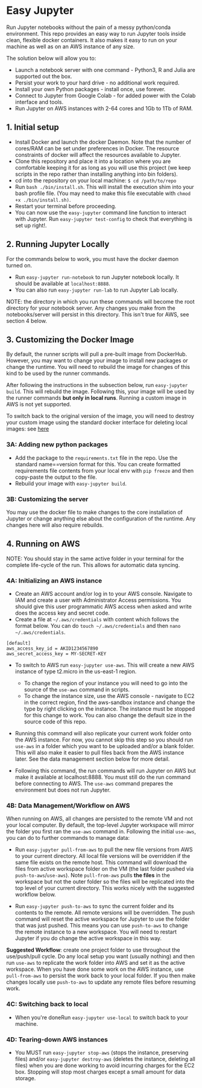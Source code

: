 # Easy Jupyter

Run Jupyter notebooks without the pain of a messy python/conda environment. This repo provides an easy way to run Jupyter tools inside clean, flexible docker containers. It also makes it easy to run on your machine as well as on an AWS instance of any size.

The solution below will allow you to:

 - Launch a notebook server with one command - Python3, R and Julia are supported out the box.
 - Persist your work to your hard drive - no additional work required.
 - Install your own Python packages - install once, use forever.
 - Connect to Jupyter from Google Colab - for added power with the Colab interface and tools.
 - Run Jupyter on AWS instances with 2-64 cores and 1Gb to 1Tb of RAM.

## 1. Initial setup

- Install Docker and launch the docker Daemon. Note that the number of cores/RAM can be set under preferences in Docker. The resource constraints of docker will affect the resources available to Jupyter.
- Clone this repository and place it into a location where you are comfortable keeping it for as long as you will use this project (we keep scripts in the repo rather than installing anything into bin folders).
- cd into the repository on your local machine: `$ cd /path/to/repo`
- Run `bash ./bin/install.sh`. This will install the execution shim into your bash profile file. (You may need to make this file executable with `chmod +x ./bin/install.sh)`.
- Restart your terminal before proceeding.
- You can now use the `easy-jupyter` command line function to interact with Jupyter. Run `easy-jupyter test-config` to check that everything is set up right!.

## 2. Running Jupyter Locally

For the commands below to work, you must have the docker daemon turned on.

- Run `easy-jupyter run-notebook` to run Jupyter notebook locally. It should be available at `localhost:8888`.
- You can also run `easy-jupyter run-lab` to run Jupyter Lab locally.

NOTE: the directory in which you run these commands will become the root directory for your notebook server. Any changes you make from the notebooks/server will persist in this directory. This isn't true for AWS, see section 4 below.

## 3. Customizing the Docker Image

By default, the runner scripts will pull a pre-built image from DockerHub. However, you may want to change your image to install new packages or change the runtime. You will need to rebuild the image for changes of this kind to be used by the runner commands.

After following the instructions in the subsection below, run `easy-jupyter build`. This will rebuild the image. Following this, your image will be used by the runner commands **but only in local runs**. Running a custom image in AWS is not yet supported.

To switch back to the original version of the image, you will need to destroy your custom image using the standard docker interface for deleting local images: see [here](https://lmgtfy.com/?q=deleting+docker+images)

### 3A: Adding new python packages

- Add the package to the `requirements.txt` file in the repo. Use the standard name==version format for this. You can create formatted requirements file contents from your local env with `pip freeze` and then copy-paste the output to the file.
- Rebuild your image with `easy-jupyter build`.

### 3B: Customizing the server

You may use the docker file to make changes to the core installation of Jupyter or change anything else about the configuration of the runtime. Any changes here will also require rebuilds.

## 4. Running on AWS

NOTE: You should stay in the same active folder in your terminal for the complete life-cycle of the run. This allows for automatic data syncing.

### 4A: Initializing an AWS instance

- Create an AWS account and/or log in to your AWS console. Navigate to IAM and create a user with Administrator Access permissions. You should give this user programmatic AWS access when asked and write does the access key and secret code.
- Create a file at `~/.aws/credentials` with content which follows the format below. You can do `touch ~/.aws/credentials` and then `nano ~/.aws/credentials`.

```
[default]
aws_access_key_id = AKID1234567890
aws_secret_access_key = MY-SECRET-KEY
```

- To switch to AWS run `easy-jupyter use-aws`. This will create a new AWS instance of type t2.micro in the us-east-1 region.
  - To change the region of your instance you will need to go into the source of the `use-aws` command in scripts.
  - To change the instance size, use the AWS console - navigate to EC2 in the correct region, find the aws-sandbox instance and change the type by right clicking on the instance. The instance must be stopped for this change to work. You can also change the default size in the source code of this repo.

- Running this command will also replicate your current work folder onto the AWS instance. For now, you cannot skip this step so you should run `use-aws` in a folder which you want to be uploaded and/or a blank folder. This will also make it easier to pull files back from the AWS instance later. See the data management section below for more detail.

- Following this command, the run commands will run Jupyter on AWS but make it available at localhost:8888. You must still do the run command before connecting to AWS. The `use-aws` command prepares the environment but does not run Jupyter.

### 4B: Data Management/Workflow on AWS

When running on AWS, all changes are persisted to the remote VM and not your local computer. By default, the top-level Jupyter workspace will mirror the folder you first ran the `use-aws` command in. Following the initial `use-aws`, you can do to further commands to manage data:

- Run `easy-jupyter pull-from-aws` to pull the new file versions from AWS to your current directory. All local file versions will be overridden if the same file exists on the remote host. This command will download the files from active workspace folder on the VM (the last folder pushed via `push-to-aws`/`use-aws`). Note `pull-from-aws` pulls **the files** in the workspace but not the outer folder so the files will be replicated into the top level of your current directory. This works nicely with the suggested workflow below.

- Run `easy-jupyter push-to-aws` to sync the current folder and its contents to the remote. All remote versions will be overridden. The push command will reset the active workspace for Jupyter to use the folder that was just pushed. This means you can use `push-to-aws` to change the remote instance to a new workspace. You will need to restart Jupyter if you do change the active workspace in this way.

**Suggested Workflow**: create one project folder to use throughout the use/push/pull cycle. Do any local setup you want (usually nothing) and then run `use-aws` to replicate the work folder into AWS and set it as the active workspace. When you have done some work on the AWS instance, use `pull-from-aws` to persist the work back to your local folder. If you then make changes locally use `push-to-aws` to update any remote files before resuming work.



### 4C: Switching back to local

- When you're doneRun `easy-jupyter use-local` to switch back to your machine.

### 4D: Tearing-down AWS instances

- You MUST run `easy-jupyter stop-aws` (stops the instance, preserving files) and/or `easy-jupyter destroy-aws` (deletes the instance, deleting all files) when you are done working to avoid incurring charges for the EC2 box. Stopping will stop most charges except a small amount for data storage.
